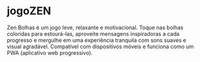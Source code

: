 # jogoZEN
Zen Bolhas é um jogo leve, relaxante e motivacional. Toque nas bolhas coloridas para estourá-las, aproveite mensagens inspiradoras a cada progresso e mergulhe em uma experiência tranquila com sons suaves e visual agradável. Compatível com dispositivos móveis e funciona como um PWA (aplicativo web progressivo).
